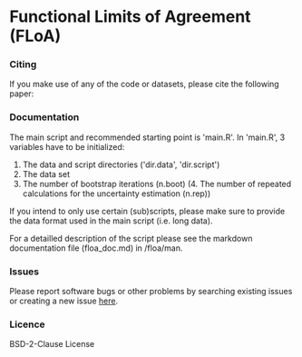 # Functional Limits of Agreement (FLoA)

### Citing
If you make use of any of the code or datasets, please cite the following paper:

### Documentation
The main script and recommended starting point is 'main.R'. In 'main.R', 3 variables have to be initialized:
  1. The data and script directories ('dir.data', 'dir.script')
  2. The data set
  3. The number of bootstrap iterations (n.boot)
  (4. The number of repeated calculations for the uncertainty estimation (n.rep))

If you intend to only use certain (sub)scripts, please make sure to provide the data format used in the main script (i.e. long data).

For a detailled description of the script please see the markdown documentation file (floa_doc.md) in /floa/man.

### Issues
Please report software bugs or other problems by searching existing issues or creating a new issue [here](https://github.com/koda86/floa/issues).

### Licence
BSD-2-Clause License
